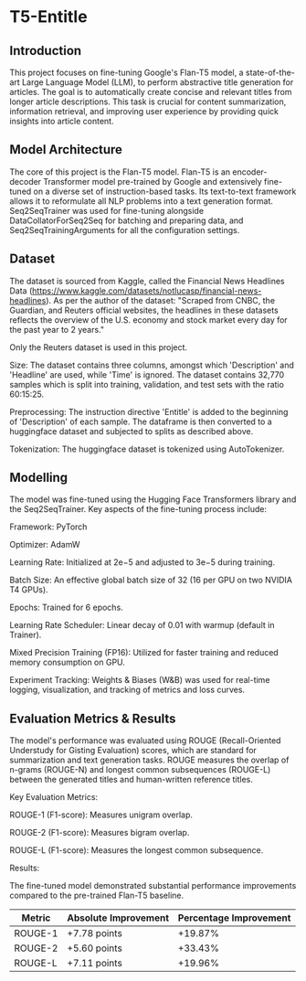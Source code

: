 # T5-Entitle

## Introduction
This project focuses on fine-tuning Google's Flan-T5 model, a state-of-the-art Large Language Model (LLM), to perform abstractive title generation for articles. The goal is to automatically create concise and relevant titles from longer article descriptions. This task is crucial for content summarization, information retrieval, and improving user experience by providing quick insights into article content.

## Model Architecture
The core of this project is the Flan-T5 model. Flan-T5 is an encoder-decoder Transformer model pre-trained by Google and extensively fine-tuned on a diverse set of instruction-based tasks. Its text-to-text framework allows it to reformulate all NLP problems into a text generation format. Seq2SeqTrainer was used for fine-tuning alongside DataCollatorForSeq2Seq for batching and preparing data, and Seq2SeqTrainingArguments for all the configuration settings.

## Dataset
The dataset is sourced from Kaggle, called the Financial News Headlines Data (https://www.kaggle.com/datasets/notlucasp/financial-news-headlines). As per the author of the dataset: "Scraped from CNBC, the Guardian, and Reuters official websites, the headlines in these datasets reflects the overview of the U.S. economy and stock market every day for the past year to 2 years."

Only the Reuters dataset is used in this project.

Size: The dataset contains three columns, amongst which 'Description' and 'Headline' are used, while 'Time' is ignored. The dataset contains 32,770 samples which is split into training, validation, and test sets with the ratio 60:15:25.

Preprocessing: The instruction directive 'Entitle' is added to the beginning of 'Description' of each sample. The dataframe is then converted to a huggingface dataset and subjected to splits as described above.

Tokenization: The huggingface dataset is tokenized using AutoTokenizer.

## Modelling
The model was fine-tuned using the Hugging Face Transformers library and the Seq2SeqTrainer. Key aspects of the fine-tuning process include:

Framework: PyTorch

Optimizer: AdamW

Learning Rate: Initialized at 2e−5 and adjusted to 3e−5 during training.

Batch Size: An effective global batch size of 32 (16 per GPU on two NVIDIA T4 GPUs).

Epochs: Trained for 6 epochs.

Learning Rate Scheduler: Linear decay of 0.01 with warmup (default in Trainer).

Mixed Precision Training (FP16): Utilized for faster training and reduced memory consumption on GPU.

Experiment Tracking: Weights & Biases (W&B) was used for real-time logging, visualization, and tracking of metrics and loss curves.

## Evaluation Metrics & Results

The model's performance was evaluated using ROUGE (Recall-Oriented Understudy for Gisting Evaluation) scores, which are standard for summarization and text generation tasks. ROUGE measures the overlap of n-grams (ROUGE-N) and longest common subsequences (ROUGE-L) between the generated titles and human-written reference titles.

Key Evaluation Metrics:

ROUGE-1 (F1-score): Measures unigram overlap.

ROUGE-2 (F1-score): Measures bigram overlap.

ROUGE-L (F1-score): Measures the longest common subsequence.

Results:

The fine-tuned model demonstrated substantial performance improvements compared to the pre-trained Flan-T5 baseline.

Metric |	Absolute Improvement |	Percentage Improvement
|---|---|---|
ROUGE-1 |	+7.78 points |	+19.87%
ROUGE-2 |	+5.60 points |	+33.43%
ROUGE-L |	+7.11 points |	+19.96%




